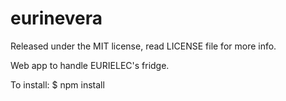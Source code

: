eurinevera
==========

Released under the MIT license, read LICENSE file for more info. 

Web app to handle EURIELEC's fridge.

To install: 
	$ npm install
